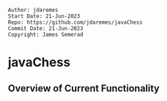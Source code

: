 ```
Author: jdaremes
Start Date: 21-Jun-2023
Repo: https://github.com/jdaremes/javaChess
Commit Date: 21-Jun-2023
Copyright: James Semerad
```
# javaChess

## Overview of Current Functionality


